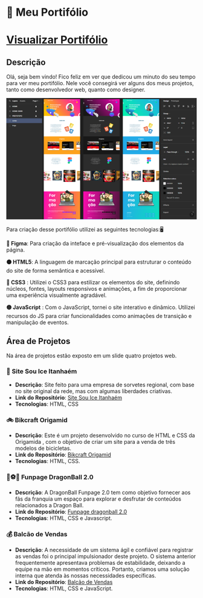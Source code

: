 # 🚀 Meu Portifólio
# [Visualizar Portifólio](https://marcionogit.github.io/meu-portifolio)


## Descrição
Olá, seja bem vindo! Fico feliz em ver que dedicou um minuto do seu tempo para ver meu portifólio. Nele você consegirá ver alguns dos meus projetos, tanto como desenvolvedor web, quanto como designer.

![img-projeto-figma](https://github.com/marcionogit/meu-portifolio/blob/main/img/figma/protho.png)

Para criação desse portifólio utilizei as seguintes tecnologias:🖥️

**🎨 Figma**: Para criação da inteface e pré-visualização dos elementos da página.

**🟠 HTML5**: A linguagem de marcação principal para estruturar o conteúdo do site de forma semântica e acessível.

**🔵 CSS3** : Utilizei o CSS3 para estilizar os elementos do site, definindo núcleos, fontes, layouts responsivos e animações, a fim de proporcionar uma experiência visualmente agradável.

**🟡 JavaScript** : Com o JavaScript, tornei o site interativo e dinâmico. Utilizei recursos do JS para criar funcionalidades como animações de transição e manipulação de eventos. 

## Área de Projetos
Na área de projetos estão exposto em um slide quatro projetos web.

### 🍧 Site Sou Ice Itanhaém 
- **Descrição**: Site feito para uma empresa de sorvetes regional, com base no site original da rede, mas com algumas liberdades criativas.
- **Link do Repositório**: [Site Sou Ice Itanhaém](https://github.com/marcionogit/projeto-souice)
- **Tecnologias**: HTML, CSS

### 🚲 Bikcraft Origamid 
- **Descrição**: Este é um projeto desenvolvido no curso de HTML e CSS da Origamida , com o objetivo de criar um site para a venda de três modelos de bicicletas.
- **Link do Repositório**: [Bikcraft Origamid](https://github.com/marcionogit/projetofinal-bikcraft)
- **Tecnologias**: HTML, CSS.

### 🐲⚽💤 Funpage DragonBall 2.0 
- **Descrição**: A DragonBall Funpage 2.0 tem como objetivo fornecer aos fãs da franquia um espaço para explorar e desfrutar de conteúdos relacionados a Dragon Ball.
- **Link do Repositório**: [Funpage dragonball 2.0](https://github.com/marcionogit/dragonball2pontozero)
- **Tecnologias**: HTML, CSS e Javascript.

### 💰 Balcão de Vendas 
- **Descrição**: A necessidade de um sistema ágil e confiável para registrar as vendas foi o principal impulsionador deste projeto. O sistema anterior frequentemente apresentava problemas de estabilidade, deixando a equipe na mão em momentos críticos. Portanto, criamos uma solução interna que atenda às nossas necessidades específicas.
- **Link do Repositório**: [Balcão de Vendas](https://github.com/marcionogit/balcao-de-vendas)
- **Tecnologias**: HTML, CSS e JavaScript.

